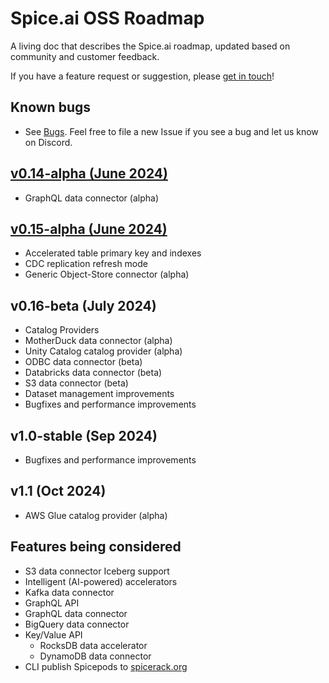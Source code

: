 # Spice.ai OSS Roadmap

A living doc that describes the Spice.ai roadmap, updated based on community and customer feedback.

If you have a feature request or suggestion, please [get in touch](https://github.com/spiceai/spiceai#community)!

## Known bugs

- See [Bugs](https://github.com/spiceai/spiceai/labels/bug). Feel free to file a new Issue if you see a bug and let us know on Discord.

## [v0.14-alpha (June 2024)](https://github.com/spiceai/spiceai/milestone/27)

- GraphQL data connector (alpha)

## [v0.15-alpha (June 2024)](https://github.com/spiceai/spiceai/milestone/28)

- Accelerated table primary key and indexes
- CDC replication refresh mode
- Generic Object-Store connector (alpha)

## v0.16-beta (July 2024)

- Catalog Providers
- MotherDuck data connector (alpha)
- Unity Catalog catalog provider (alpha)
- ODBC data connector (beta)
- Databricks data connector (beta)
- S3 data connector (beta)
- Dataset management improvements
- Bugfixes and performance improvements

## v1.0-stable (Sep 2024)

- Bugfixes and performance improvements

## v1.1 (Oct 2024)

- AWS Glue catalog provider (alpha)

## Features being considered
- S3 data connector Iceberg support
- Intelligent (AI-powered) accelerators
- Kafka data connector
- GraphQL API
- GraphQL data connector
- BigQuery data connector
- Key/Value API
  - RocksDB data accelerator
  - DynamoDB data connector
- CLI publish Spicepods to [spicerack.org](https://spicerack.org)
